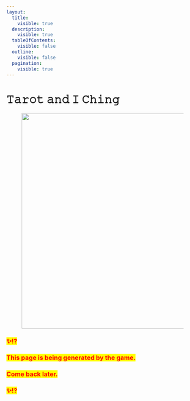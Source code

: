 ```yaml
---
layout:
  title:
    visible: true
  description:
    visible: true
  tableOfContents:
    visible: false
  outline:
    visible: false
  pagination:
    visible: true
---
```


# 𝚃𝚊𝚛𝚘𝚝 𝚊𝚗𝚍 𝙸 𝙲𝚑𝚒𝚗𝚐

<figure><img src="../../../../../.gitbook/assets/pexels-btgl-♡-19640328.jpg" alt="" width="563"><figcaption></figcaption></figure>

### <mark style="color:red;">✨⁉️</mark>&#x20;

### <mark style="color:red;">This page is being generated by the game.</mark>&#x20;

### <mark style="color:red;">Come back later.</mark>

### <mark style="color:red;">✨⁉️</mark>
